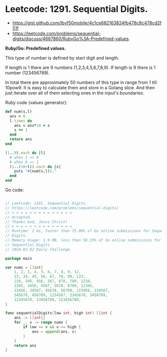 # Leetcode: 1291. Sequential Digits.

- https://gist.github.com/lbvf50mobile/4c1ce682163824fb478c8c478cd2f51f
- https://leetcode.com/problems/sequential-digits/discuss/4667860/RubyGo%3A-Predefined-values.

**Ruby/Go: Predefined values.**

This type of number is defined by start digit and length.

If length is 1 there are 9 numbers (1,2,3,4,5,6,7,8,9).
If length is 9 there is 1 number (123456789).

In total there are approximately 50 numbers of this type in range from 1 till
10pow9. It is easy to calculate them and store in a Golang slice. And then
just iterate over all of them selecting ones in the input's boundaries.

Ruby code (values generator):
```Ruby
def num(s,l) 
  ans = 0
  l.times do 
    ans = ans*10 + s
    s += 1
  end
  return ans
end

(1..9).each do |l|
  # when 1 => 9
  # when 9 => 1
  (1..(10-l)).each do |s|
    puts "#{num(s,l)},"
  end
end
```

Go code:
```Go

// Leetcode: 1291. Sequential Digits.
// https://leetcode.com/problems/sequential-digits/
// = = = = = = = = = = = = = =
// Accepted.
// Thanks God, Jesus Christ!
// = = = = = = = = = = = = = =
// Runtime: 1 ms, faster than 75.00% of Go online submissions for Sequential
// Digits.
// Memory Usage: 1.9 MB, less than 58.33% of Go online submissions for
// Sequential Digits.
// 2024.02.02 Daily Challenge.

package main

var nums = []int{
	1, 2, 3, 4, 5, 6, 7, 8, 9, 12,
	23, 34, 45, 56, 67, 78, 89, 123,
	234, 345, 456, 567, 678, 789, 1234,
	2345, 3456, 4567, 5678, 6789, 12345,
	23456, 34567, 45678, 56789, 123456, 234567,
	345678, 456789, 1234567, 2345678, 3456789,
	12345678, 23456789, 123456789,
}

func sequentialDigits(low int, high int) []int {
	ans := []int{}
	for _, v := range nums {
		if low <= v && v <= high {
			ans = append(ans, v)
		}
	}
	return ans
}
```
